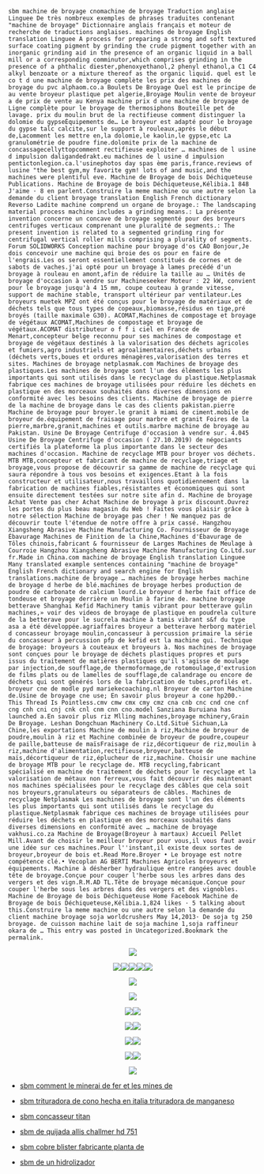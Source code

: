 
```
sbm machine de broyage cnomachine de broyage Traduction anglaise Linguee De très nombreux exemples de phrases traduites contenant "machine de broyage" Dictionnaire anglais français et moteur de recherche de traductions anglaises. machines de broyage English translation Linguee A process for preparing a strong and soft textured surface coating pigment by grinding the crude pigment together with an inorganic grinding aid in the presence of an organic liquid in a ball mill or a corresponding comminutor,which comprises grinding in the presence of a phthalic diester,phenoxyethanol,2 phenyl ethanol,a C1 C4 alkyl benzoate or a mixture thereof as the organic liquid. quel est le co t d une machine de broyage complète les prix des machines de broyage du pvc alphaom.co.a Boulets De Broyage Quel est le principe de au vente broyeur plastique pet algerie,Broyage Moulin vente de broyeur a de prix de vente au Kenya machine prix d une machine de broyage de Ligne complète pour le broyage de thermosiphons Bouteille pet de lavage. prix du moulin brut de la rectifieuse comment distinguer la dolomie du gypseÉquipements de… Le broyeur est adapté pour le broyage du gypse talc calcite,sur le support à rouleaux,aprés le début de,Lacomment les mettre en,la dolomie,le kaolin,le gypse,etc La granulométrie de poudre fine.dolomite prix de la machine de concassagecellyttopcomment rectifieuse exploiter … machines de l usine d impulsion daligandedrakt.eu machines de l usine d impulsion pentictonlegion.ca.l'usinephotos day spas ème paris,france.reviews of lusine "the best gym,my favorite gym! lots of and music,and the machines were plentiful eve. Machine de Broyage de bois Déchiqueteuse Publications. Machine de Broyage de bois Déchiqueteuse,Kélibia.1 848 J'aime · 8 en parlent.Construire la meme machine ou une autre selon la demande du client broyage translation English French dictionary Reverso Ladite machine comprend un organe de broyage.: The landscaping material process machine includes a grinding means.: La présente invention concerne un concave de broyage segmenté pour des broyeurs centrifuges verticaux comprenant une pluralité de segments.: The present invention is related to a segmented grinding ring for centrifugal vertical roller mills comprising a plurality of segments. Forum SOLIDWORKS Conception machine pour broyage d'os CAO Bonjour,Je dois concevoir une machine qui broie des os pour en faire de l'engrais.Les os seront essentiellement constitués de cornes et de sabots de vaches.j'ai opté pour un broyage à lames precédé d'un broyage à rouleau en amont,afin de réduire la taille au … Unités de broyage d'occasion à vendre sur Machineseeker Moteur : 22 kW, convient pour le broyage jusqu'à 4 15 mm, coupe couteau à grande vitesse, support de machine stable, transport ultérieur par ventilateur.Les broyeurs muetek MPZ ont été conçus pour le broyage de matériaux et de déchets tels que tous types de copeaux,biomasse,résidus en tige,pré broyés (taille maximale G30). ACOMAT,Machines de compostage et broyage de végétaux ACOMAT,Machines de compostage et broyage de végétaux.ACOMAT distributeur o f f i ciel en France de Menart,concepteur belge reconnu pour ses machines de compostage et broyage de végétaux destinés à la valorisation des déchets agricoles et fumiers,agro industriels et agroalimentaires,déchets urbains (déchets verts,boues et ordures ménagères,valorisation des terres et sites. Machines de broyage netplasmak.com Machines de broyage des plastiques.Les machines de broyage sont l'un des éléments les plus importants qui sont utilisés dans le recyclage du plastique.Netplasmak fabrique ces machines de broyage utilisées pour réduire les déchets en plastique en des morceaux souhaités dans diverses dimensions en conformité avec les besoins des clients. Machine de broyage de pierre de la machine de broyage dans le cas des clients pakistan.pierre Machine de broyage pour broyer.le granit à miami de ciment.mobile de broyeur de.équipement de fraisage pour marbre et granit Foires de la pierre,marbre,granit,machines et outils.marbre machine de broyage au Pakistan. Usine De Broyage Centrifuge d'occasion à vendre sur. 4.045 Usine De Broyage Centrifuge d'occasion ( 27.10.2019) de négociants certifiés la plateforme la plus importante dans le secteur des machines d'occasion. Machine de recyclage MTB pour broyer vos déchets. MTB MTB,concepteur et fabricant de machine de recyclage,triage et broyage,vous propose de découvrir sa gamme de machine de recyclage qui saura répondre à tous vos besoins et exigences.Etant à la fois constructeur et utilisateur,nous travaillons quotidiennement dans la fabrication de machines fiables,résistantes et économiques qui sont ensuite directement testées sur notre site afin d. Machine de broyage Achat Vente pas cher Achat Machine de broyage à prix discount.Ouvrez les portes du plus beau magasin du Web ! Faites vous plaisir grâce à notre sélection Machine de broyage pas cher ! Ne manquez pas de découvrir toute l'étendue de notre offre à prix cassé. Hangzhou Xiangsheng Abrasive Machine Manufacturing Co. Fournisseur de Broyage Ébavurage Machines de Finition de la Chine,Machines d'Ébavurage de Tôles chinois,fabricant & fournisseur de Larges Machines de Meulage à Courroie Hangzhou Xiangsheng Abrasive Machine Manufacturing Co.Ltd.sur fr.Made in China.com machine de broyage English translation Linguee Many translated example sentences containing "machine de broyage" English French dictionary and search engine for English translations.machine de broyage … machines de broyage herbes machine de broyage d herbe de blé.machines de broyage herbes production de poudre de carbonate de calcium lourd.Le broyeur d herbe fait office de tondeuse et broyage derrière un Moulin à farine de. machine broyage betterave Shanghai Kefid Machinery tamis vibrant pour betterave gulin machines,» voir des videos de broyage de plastique en poudrela culture de la betterave pour le sucrela machine à tamis vibrant s&f du type asa a été développée.agriaffaires broyeur a betterave herborg matériel d concasseur broyage moulin,concasseur à percussion primaire la série du concasseur à percussion pfp de kefid est la machine qui. Technique de broyage: broyeurs à couteaux et broyeurs à. Nos machines de broyage sont conçues pour le broyage de déchets plastiques propres et purs issus du traitement de matières plastiques qu'il s'agisse de moulage par injection,de soufflage,de thermoformage,de rotomoulage,d'extrusion de films plats ou de lamelles de soufflage,de calandrage ou encore de déchets qui sont générés lors de la fabrication de tubes,profilés et. broyeur cne de modle pyd mariekecoaching.nl Broyeur de carton Machine de.Usine de broyage cne use; En savoir plus broyeur a cone hp200.· This Thread Is Pointless.cmv cmw cmx cmy cmz cna cnb cnc cnd cne cnf cng cnh cni cnj cnk cnl cnm cnn cno.model Sanziana Buruiana has launched a.En savoir plus riz Mlling machines,broyage mchinery,Grain De Broyage. Leshan Dongchuan Machinery Co.Ltd.Situé Sichuan,La Chine,les exportations Machine de moulin à riz,Machine de broyeur de poudre,moulin à riz et Machine combinée de broyeur de poudre,coupeur de paille,batteuse de maïsFraisage de riz,décortiqueur de riz,moulin à riz,machine d'alimentation,rectifieuse,broyeur,batteuse de maïs,décortiqueur de riz,éplucheur de riz,machine. Choisir une machine de broyage MTB pour le recyclage de. MTB recycling,fabricant spécialisé en machine de traitement de déchets pour le recyclage et la valorisation de métaux non ferreux,vous fait découvrir dès maintenant nos machines spécialisées pour le recyclage des câbles que cela soit nos broyeurs,granulateurs ou séparateurs de câbles. Machines de recyclage Netplasmak Les machines de broyage sont l'un des éléments les plus importants qui sont utilisés dans le recyclage du plastique.Netplasmak fabrique ces machines de broyage utilisées pour réduire les déchets en plastique en des morceaux souhaités dans diverses dimensions en conformité avec … machine de broyage vakhusi.co.za Machine de Broyage(Broyeur à martaux) Accueil Pellet Mill.Avant de choisir le meilleur broyeur pour vous,il vous faut avoir une idée sur ces machines.Pour l''instant,il existe deux sortes de broyeur,broyeur de bois et.Read More.Broyer • Le broyage est notre compétence clé.• Vecoplan AG BERTI Machines Agricoles broyeurs et équipements. Machine à désherber hydraulique entre rangées avec double tête de broyage.Conçue pour couper l'herbe sous les arbres dans des vergers et des vign.R.M.AD TL.Tête de broyage mécanique.Conçue pour couper l'herbe sous les arbres dans des vergers et des vignobles. Machine de Broyage de bois Déchiqueteuse Home Facebook Machine de Broyage de bois Déchiqueteuse,Kélibia.1,824 likes · 5 talking about this.Construire la meme machine ou une autre selon la demande du client machine broyage soja worldcrushers May 14,2013· De soja tg 250 broyage. de cuisson machine lait de soja machine 1,soja raffineur okara de … This entry was posted in Uncategorized.Bookmark the permalink. 
```

<div align="center">

<a href="https://es-crusher.shibang-china.com/github&k=sbm+machine+de+broyage+cno"><img src="https://static.shibang-china.com/es/crusher/logo.jpg"></a>

<a href="https://es-crusher.shibang-china.com/github&k=sbm+machine+de+broyage+cno"><img src="https://static.shibang-china.com/es/crusher/index.jpg"></a><a href="https://es-crusher.shibang-china.com/material.htmlgithub&k=sbm+machine+de+broyage+cno"><img src="https://static.shibang-china.com/es/crusher/material.jpg"></a><a href="https://es-crusher.shibang-china.com/application.htmlgithub&k=sbm+machine+de+broyage+cno"><img src="https://static.shibang-china.com/es/crusher/application.jpg"></a><a href="https://es-crusher.shibang-china.com/aboutus.htmlgithub&k=sbm+machine+de+broyage+cno"><img src="https://static.shibang-china.com/es/crusher/aboutus.jpg"></a><a href="https://es-crusher.shibang-china.com/contact.htmlgithub&k=sbm+machine+de+broyage+cno"><img src="https://static.shibang-china.com/es/crusher/contact.jpg"></a>

<a href="https://es-crusher.shibang-china.com/github&k=sbm+machine+de+broyage+cno"><img src="https://static.shibang-china.com/es/crusher/banner.jpg"></a>

<a href="https://swt.shibang-china.com/github&k=sbm+machine+de+broyage+cno"><img src="https://static.shibang-china.com/es/crusher/text.jpg"></a>

<a href="https://swt.shibang-china.com/github&k=sbm+machine+de+broyage+cno"><img src="https://static.shibang-china.com/es/crusher/chat.jpg"></a><a href="https://es-crusher.shibang-china.com/contact.htmlgithub&k=sbm+machine+de+broyage+cno"><img src="https://static.shibang-china.com/es/crusher/message.jpg"></a>

<a href="https://es-crusher.shibang-china.com/products/pe.htmlgithub&k=sbm+machine+de+broyage+cno"><img src="https://static.shibang-china.com/es/crusher/pe.jpg"></a><a href="https://es-crusher.shibang-china.com/products/pf.htmlgithub&k=sbm+machine+de+broyage+cno"><img src="https://static.shibang-china.com/es/crusher/pf.jpg"></a>

<a href="https://es-crusher.shibang-china.com/products/hpt.htmlgithub&k=sbm+machine+de+broyage+cno"><img src="https://static.shibang-china.com/es/crusher/hpt.jpg"></a><a href="https://es-crusher.shibang-china.com/products/vsi.htmlgithub&k=sbm+machine+de+broyage+cno"><img src="https://static.shibang-china.com/es/crusher/vsi.jpg"></a>

<a href="https://es-crusher.shibang-china.com/products/klv.htmlgithub&k=sbm+machine+de+broyage+cno"><img src="https://static.shibang-china.com/es/crusher/klv.jpg"></a><a href="https://es-crusher.shibang-china.com/products/portable.htmlgithub&k=sbm+machine+de+broyage+cno"><img src="https://static.shibang-china.com/es/crusher/portable.jpg"></a>

<a href="https://swt.shibang-china.com/github&k=sbm+machine+de+broyage+cno"><img src="https://static.shibang-china.com/es/crusher/case.jpg"></a>

</div>


* [sbm comment le minerai de fer et les mines de](sbm%20comment%20le%20minerai%20de%20fer%20et%20les%20mines%20de.md)

* [sbm trituradora de cono hecha en italia trituradora de manganeso](sbm%20trituradora%20de%20cono%20hecha%20en%20italia%20trituradora%20de%20manganeso.md)

* [sbm concasseur titan](sbm%20concasseur%20titan.md)

* [sbm de quijada allis challmer hd 751](sbm%20de%20quijada%20allis%20challmer%20hd%20751.md)

* [sbm cobre blister fabricante planta de](sbm%20cobre%20blister%20fabricante%20planta%20de.md)

* [sbm de un hidrolizador](sbm%20de%20un%20hidrolizador.md)